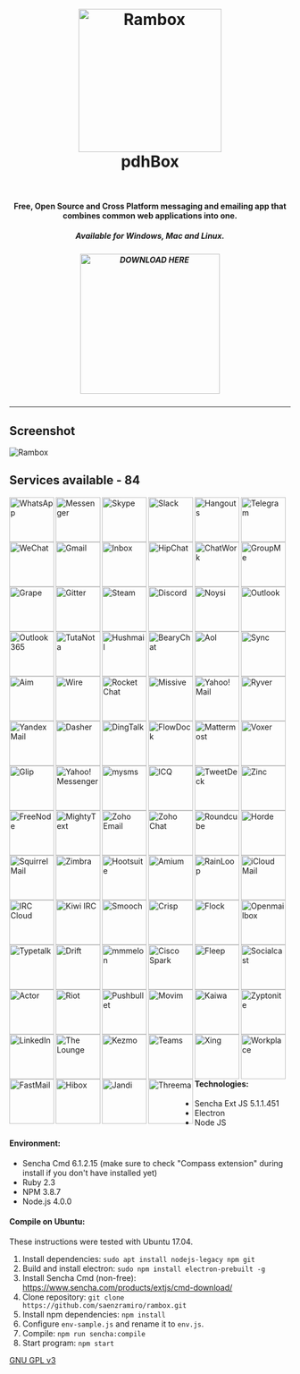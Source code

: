 <h1 align="center">
  <br>
  <a href="http://rambox.pro"><img src="https://raw.githubusercontent.com/phischdev/pdhBox/master/resources/IconCyan.ico" width="256px" alt="Rambox"></a>
  <br>
  pdhBox
  <br>
  <br>
</h1>

<h4 align="center">Free, Open Source and Cross Platform messaging and emailing app that combines common web applications into one.</h4>

<h5 align="center">Available for Windows, Mac and Linux.</h5>

<h5 align="center"><a href="https://diehumanisten.de" target="_blank"><img src="https://cdn.rawgit.com/saenzramiro/rambox/gh-pages/images/img-download.svg" width="250" alt="DOWNLOAD HERE"></a></h5>

----------

## Screenshot

![Rambox](https://raw.githubusercontent.com/saenzramiro/rambox/master/resources/screenshots/mac.png)


## Services available - 84

<img width="80" align="left" src="https://raw.githubusercontent.com/saenzramiro/rambox/master/resources/icons/whatsapp.png" alt="WhatsApp" title="WhatsApp">
<img width="80" align="left" src="https://raw.githubusercontent.com/saenzramiro/rambox/master/resources/icons/messenger.png" alt="Messenger" title="Messenger">
<img width="80" align="left" src="https://raw.githubusercontent.com/saenzramiro/rambox/master/resources/icons/skype.png" alt="Skype" title="Skype">
<img width="80" align="left" src="https://raw.githubusercontent.com/saenzramiro/rambox/master/resources/icons/slack.png" alt="Slack" title="Slack">
<img width="80" align="left" src="https://raw.githubusercontent.com/saenzramiro/rambox/master/resources/icons/hangouts.png" alt="Hangouts" title="Hangouts">
<img width="80" align="left" src="https://raw.githubusercontent.com/saenzramiro/rambox/master/resources/icons/telegram.png" alt="Telegram" title="Telegram">
<img width="80" align="left" src="https://raw.githubusercontent.com/saenzramiro/rambox/master/resources/icons/wechat.png" alt="WeChat" title="WeChat">
<img width="80" align="left" src="https://raw.githubusercontent.com/saenzramiro/rambox/master/resources/icons/gmail.png" alt="Gmail" title="Gmail">
<img width="80" align="left" src="https://raw.githubusercontent.com/saenzramiro/rambox/master/resources/icons/inbox.png" alt="Inbox" title="Inbox">
<img width="80" align="left" src="https://raw.githubusercontent.com/saenzramiro/rambox/master/resources/icons/hipchat.png" alt="HipChat" title="HipChat">

<img width="80" align="left" src="https://raw.githubusercontent.com/saenzramiro/rambox/master/resources/icons/chatwork.png" alt="ChatWork" title="ChatWork">
<img width="80" align="left" src="https://raw.githubusercontent.com/saenzramiro/rambox/master/resources/icons/groupme.png" alt="GroupMe" title="GroupMe">
<img width="80" align="left" src="https://raw.githubusercontent.com/saenzramiro/rambox/master/resources/icons/grape.png" alt="Grape" title="Grape">
<img width="80" align="left" src="https://raw.githubusercontent.com/saenzramiro/rambox/master/resources/icons/gitter.png" alt="Gitter" title="Gitter">
<img width="80" align="left" src="https://raw.githubusercontent.com/saenzramiro/rambox/master/resources/icons/steam.png" alt="Steam" title="Steam">
<img width="80" align="left" src="https://raw.githubusercontent.com/saenzramiro/rambox/master/resources/icons/discord.png" alt="Discord" title="Discord">
<img width="80" align="left" src="https://raw.githubusercontent.com/saenzramiro/rambox/master/resources/icons/noysi.png" alt="Noysi" title="Noysi">
<img width="80" align="left" src="https://raw.githubusercontent.com/saenzramiro/rambox/master/resources/icons/outlook.png" alt="Outlook" title="Outlook">
<img width="80" align="left" src="https://raw.githubusercontent.com/saenzramiro/rambox/master/resources/icons/outlook365.png" alt="Outlook 365" title="Outlook 365">
<img width="80" align="left" src="https://raw.githubusercontent.com/saenzramiro/rambox/master/resources/icons/tutanota.png" alt="TutaNota" title="TutaNota">

<img width="80" align="left" src="https://raw.githubusercontent.com/saenzramiro/rambox/master/resources/icons/hushmail.png" alt="Hushmail" title="Hushmail">
<img width="80" align="left" src="https://raw.githubusercontent.com/saenzramiro/rambox/master/resources/icons/bearychat.png" alt="BearyChat" title="BearyChat">
<img width="80" align="left" src="https://raw.githubusercontent.com/saenzramiro/rambox/master/resources/icons/aol.png" alt="Aol" title="Aol">
<img width="80" align="left" src="https://raw.githubusercontent.com/saenzramiro/rambox/master/resources/icons/sync.png" alt="Sync" title="Sync">
<img width="80" align="left" src="https://raw.githubusercontent.com/saenzramiro/rambox/master/resources/icons/aim.png" alt="Aim" title="Aim">
<img width="80" align="left" src="https://raw.githubusercontent.com/saenzramiro/rambox/master/resources/icons/wire.png" alt="Wire" title="Wire">
<img width="80" align="left" src="https://raw.githubusercontent.com/saenzramiro/rambox/master/resources/icons/rocketchat.png" alt="Rocket Chat" title="Rocket Chat">
<img width="80" align="left" src="https://raw.githubusercontent.com/saenzramiro/rambox/master/resources/icons/missive.png" alt="Missive" title="Missive">
<img width="80" align="left" src="https://raw.githubusercontent.com/saenzramiro/rambox/master/resources/icons/yahoo.png" alt="Yahoo! Mail" title="Yahoo! Mail">
<img width="80" align="left" src="https://raw.githubusercontent.com/saenzramiro/rambox/master/resources/icons/ryver.png" alt="Ryver" title="Ryver">

<img width="80" align="left" src="https://raw.githubusercontent.com/saenzramiro/rambox/master/resources/icons/yandex.png" alt="Yandex Mail" title="Yandex Mail">
<img width="80" align="left" src="https://raw.githubusercontent.com/saenzramiro/rambox/master/resources/icons/dasher.png" alt="Dasher" title="Dasher">
<img width="80" align="left" src="https://raw.githubusercontent.com/saenzramiro/rambox/master/resources/icons/dingtalk.png" alt="DingTalk" title="DingTalk">
<img width="80" align="left" src="https://raw.githubusercontent.com/saenzramiro/rambox/master/resources/icons/flowdock.png" alt="FlowDock" title="FlowDock">
<img width="80" align="left" src="https://raw.githubusercontent.com/saenzramiro/rambox/master/resources/icons/mattermost.png" alt="Mattermost" title="Mattermost">
<img width="80" align="left" src="https://raw.githubusercontent.com/saenzramiro/rambox/master/resources/icons/voxer.png" alt="Voxer" title="Voxer">
<img width="80" align="left" src="https://raw.githubusercontent.com/saenzramiro/rambox/master/resources/icons/glip.png" alt="Glip" title="Glip">
<img width="80" align="left" src="https://raw.githubusercontent.com/saenzramiro/rambox/master/resources/icons/yahoomessenger.png" alt="Yahoo! Messenger" title="Yahoo! Messenger">
<img width="80" align="left" src="https://raw.githubusercontent.com/saenzramiro/rambox/master/resources/icons/mysms.png" alt="mysms" title="mysms">
<img width="80" align="left" src="https://raw.githubusercontent.com/saenzramiro/rambox/master/resources/icons/icq.png" alt="ICQ" title="ICQ">

<img width="80" align="left" src="https://raw.githubusercontent.com/saenzramiro/rambox/master/resources/icons/tweetdeck.png" alt="TweetDeck" title="TweetDeck">
<img width="80" align="left" src="https://raw.githubusercontent.com/saenzramiro/rambox/master/resources/icons/zinc.png" alt="Zinc" title="Zinc">
<img width="80" align="left" src="https://raw.githubusercontent.com/saenzramiro/rambox/master/resources/icons/freenode.png" alt="FreeNode" title="FreeNode">
<img width="80" align="left" src="https://raw.githubusercontent.com/saenzramiro/rambox/master/resources/icons/mightytext.png" alt="MightyText" title="MightyText">
<img width="80" align="left" src="https://raw.githubusercontent.com/saenzramiro/rambox/master/resources/icons/zohoemail.png" alt="Zoho Email" title="Zoho Email">
<img width="80" align="left" src="https://raw.githubusercontent.com/saenzramiro/rambox/master/resources/icons/zohochat.png" alt="Zoho Chat" title="Zoho Chat">
<img width="80" align="left" src="https://raw.githubusercontent.com/saenzramiro/rambox/master/resources/icons/roundcube.png" alt="Roundcube" title="Roundcube">
<img width="80" align="left" src="https://raw.githubusercontent.com/saenzramiro/rambox/master/resources/icons/horde.png" alt="Horde" title="Horde">
<img width="80" align="left" src="https://raw.githubusercontent.com/saenzramiro/rambox/master/resources/icons/squirrelmail.png" alt="SquirrelMail" title="SquirrelMail">
<img width="80" align="left" src="https://raw.githubusercontent.com/saenzramiro/rambox/master/resources/icons/zimbra.png" alt="Zimbra" title="Zimbra">

<img width="80" align="left" src="https://raw.githubusercontent.com/saenzramiro/rambox/master/resources/icons/hootsuite.png" alt="Hootsuite" title="Hootsuite">
<img width="80" align="left" src="https://raw.githubusercontent.com/saenzramiro/rambox/master/resources/icons/amium.png" alt="Amium" title="Amium">
<img width="80" align="left" src="https://raw.githubusercontent.com/saenzramiro/rambox/master/resources/icons/rainloop.png" alt="RainLoop" title="RainLoop">
<img width="80" align="left" src="https://raw.githubusercontent.com/saenzramiro/rambox/master/resources/icons/icloud.png" alt="iCloud Mail" title="iCloud Mail">
<img width="80" align="left" src="https://raw.githubusercontent.com/saenzramiro/rambox/master/resources/icons/irccloud.png" alt="IRC Cloud" title="IRC Cloud">
<img width="80" align="left" src="https://raw.githubusercontent.com/saenzramiro/rambox/master/resources/icons/kiwi.png" alt="Kiwi IRC" title="Kiwi IRC">
<img width="80" align="left" src="https://raw.githubusercontent.com/saenzramiro/rambox/master/resources/icons/smooch.png" alt="Smooch" title="Smooch">
<img width="80" align="left" src="https://raw.githubusercontent.com/saenzramiro/rambox/master/resources/icons/crisp.png" alt="Crisp" title="Crisp">
<img width="80" align="left" src="https://raw.githubusercontent.com/saenzramiro/rambox/master/resources/icons/flock.png" alt="Flock" title="Flock">
<img width="80" align="left" src="https://raw.githubusercontent.com/saenzramiro/rambox/master/resources/icons/openmailbox.png" alt="Openmailbox" title="Openmailbox">

<img width="80" align="left" src="https://raw.githubusercontent.com/saenzramiro/rambox/master/resources/icons/typetalk.png" alt="Typetalk" title="Typetalk">
<img width="80" align="left" src="https://raw.githubusercontent.com/saenzramiro/rambox/master/resources/icons/drift.png" alt="Drift" title="Drift">
<img width="80" align="left" src="https://raw.githubusercontent.com/saenzramiro/rambox/master/resources/icons/mmmelon.png" alt="mmmelon" title="mmmelon">
<img width="80" align="left" src="https://raw.githubusercontent.com/saenzramiro/rambox/master/resources/icons/spark.png" alt="Cisco Spark" title="Cisco Spark">
<img width="80" align="left" src="https://raw.githubusercontent.com/saenzramiro/rambox/master/resources/icons/fleep.png" alt="Fleep" title="Fleep">
<img width="80" align="left" src="https://raw.githubusercontent.com/saenzramiro/rambox/master/resources/icons/socialcast.png" alt="Socialcast" title="Socialcast">
<img width="80" align="left" src="https://raw.githubusercontent.com/saenzramiro/rambox/master/resources/icons/actor.png" alt="Actor" title="Actor">
<img width="80" align="left" src="https://raw.githubusercontent.com/saenzramiro/rambox/master/resources/icons/riot.png" alt="Riot" title="Riot">
<img width="80" align="left" src="https://raw.githubusercontent.com/saenzramiro/rambox/master/resources/icons/pushbullet.png" alt="Pushbullet" title="Pushbullet">
<img width="80" align="left" src="https://raw.githubusercontent.com/saenzramiro/rambox/master/resources/icons/movim.png" alt="Movim" title="Movim">

<img width="80" align="left" src="https://raw.githubusercontent.com/saenzramiro/rambox/master/resources/icons/kaiwa.png" alt="Kaiwa" title="Kaiwa">
<img width="80" align="left" src="https://raw.githubusercontent.com/saenzramiro/rambox/master/resources/icons/zyptonite.png" alt="Zyptonite" title="Zyptonite">
<img width="80" align="left" src="https://raw.githubusercontent.com/saenzramiro/rambox/master/resources/icons/linkedin.png" alt="LinkedIn" title="LinkedIn">
<img width="80" align="left" src="https://raw.githubusercontent.com/saenzramiro/rambox/master/resources/icons/lounge.png" alt="The Lounge" title="The Lounge">
<img width="80" align="left" src="https://raw.githubusercontent.com/saenzramiro/rambox/master/resources/icons/kezmo.png" alt="Kezmo" title="Kezmo">
<img width="80" align="left" src="https://raw.githubusercontent.com/saenzramiro/rambox/master/resources/icons/teams.png" alt="Teams" title="Teams">
<img width="80" align="left" src="https://raw.githubusercontent.com/saenzramiro/rambox/master/resources/icons/xing.png" alt="Xing" title="Xing">
<img width="80" align="left" src="https://raw.githubusercontent.com/saenzramiro/rambox/master/resources/icons/workplace.png" alt="Workplace" title="Workplace">
<img width="80" align="left" src="https://raw.githubusercontent.com/saenzramiro/rambox/master/resources/icons/fastmail.png" alt="FastMail" title="FastMail">
<img width="80" align="left" src="https://raw.githubusercontent.com/saenzramiro/rambox/master/resources/icons/hibox.png" alt="Hibox" title="Hibox">
<img width="80" align="left" src="https://raw.githubusercontent.com/saenzramiro/rambox/master/resources/icons/jandi.png" alt="Jandi" title="Jandi">
<img width="80" align="left" src="https://raw.githubusercontent.com/saenzramiro/rambox/master/resources/icons/threema.png" alt="Threema" title="Threema">

<br><br><br><br><br><br><br><br><br><br><br><br><br><br><br><br><br><br><br><br><br><br><br><br><br><br><br><br><br><br><br><br><br><br><br><br><br><br>


#### Technologies:

* Sencha Ext JS 5.1.1.451
* Electron
* Node JS

#### Environment:

* Sencha Cmd 6.1.2.15 (make sure to check "Compass extension" during install if you don't have installed yet)
* Ruby 2.3
* NPM 3.8.7
* Node.js 4.0.0

#### Compile on Ubuntu:

These instructions were tested with Ubuntu 17.04.
1. Install dependencies: `sudo apt install nodejs-legacy npm git`
2. Build and install electron: `sudo npm install electron-prebuilt -g`
3. Install Sencha Cmd (non-free): https://www.sencha.com/products/extjs/cmd-download/
4. Clone repository: `git clone https://github.com/saenzramiro/rambox.git`
5. Install npm dependencies: `npm install`
6. Configure `env-sample.js` and rename it to `env.js`.
7. Compile: `npm run sencha:compile`
8. Start program: `npm start`

[GNU GPL v3](https://github.com/saenzramiro/rambox/LICENSE)
